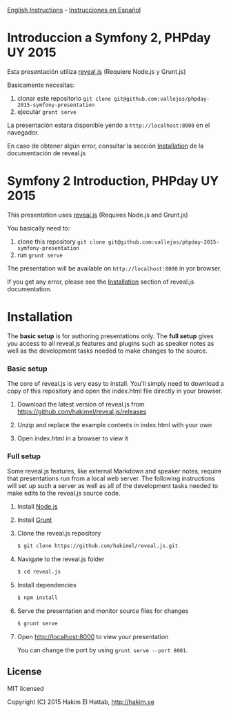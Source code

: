 
[English Instructions](#english) - [Instrucciones en Español](#spanish)


# <a name="spanish">Introduccion a Symfony 2, PHPday UY 2015</a>

Esta presentación utiliza [reveal.js](https://github.com/hakimel/reveal.js) (Requiere Node.js y Grunt.js)

Basicamente necesitas:

1. clonar este repositorio `git clone git@github.com:vallejos/phpday-2015-symfony-presentation`
2. ejecutar `grunt serve`

La presentación estara disponible yendo a `http://localhost:8000` en el navegador.

En caso de obtener algún error, consultar la sección [Installation](#installation) de la documentación de reveal.js


# <a name="english">Symfony 2 Introduction, PHPday UY 2015</a>

This presentation uses [reveal.js](https://github.com/hakimel/reveal.js) (Requires Node.js and Grunt.js)

You basically need to:

1. clone this repository `git clone git@github.com:vallejos/phpday-2015-symfony-presentation`
2. run `grunt serve`

The presentation will be available on `http://localhost:8000` in yor browser.

If you get any error, please see the [Installation](#installation) section of reveal.js documentation.


# <a name="installation">Installation</a>

The **basic setup** is for authoring presentations only. The **full setup** gives you access to all reveal.js features and plugins such as speaker notes as well as the development tasks needed to make changes to the source.

### Basic setup

The core of reveal.js is very easy to install. You'll simply need to download a copy of this repository and open the index.html file directly in your browser.

1. Download the latest version of reveal.js from <https://github.com/hakimel/reveal.js/releases>

2. Unzip and replace the example contents in index.html with your own

3. Open index.html in a browser to view it


### Full setup

Some reveal.js features, like external Markdown and speaker notes, require that presentations run from a local web server. The following instructions will set up such a server as well as all of the development tasks needed to make edits to the reveal.js source code.

1. Install [Node.js](http://nodejs.org/)

2. Install [Grunt](http://gruntjs.com/getting-started#installing-the-cli)

4. Clone the reveal.js repository
   ```sh
   $ git clone https://github.com/hakimel/reveal.js.git
   ```

5. Navigate to the reveal.js folder
   ```sh
   $ cd reveal.js
   ```

6. Install dependencies
   ```sh
   $ npm install
   ```

7. Serve the presentation and monitor source files for changes
   ```sh
   $ grunt serve
   ```

8. Open <http://localhost:8000> to view your presentation

   You can change the port by using `grunt serve --port 8001`.


## License

MIT licensed

Copyright (C) 2015 Hakim El Hattab, http://hakim.se

